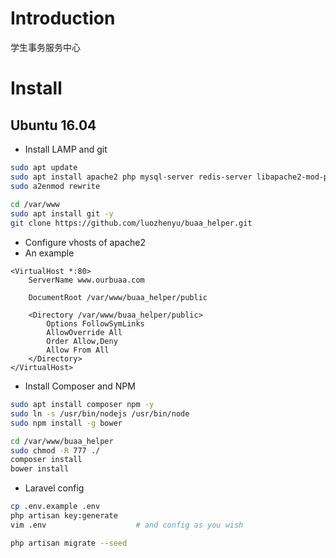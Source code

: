 Introduction
====
学生事务服务中心

Install
====
Ubuntu 16.04
----

* Install LAMP and git
```Bash
sudo apt update
sudo apt install apache2 php mysql-server redis-server libapache2-mod-php php-mysql php-xml php-mbstring php-zip php-curl php-imagick -y
sudo a2enmod rewrite
    
cd /var/www
sudo apt install git -y
git clone https://github.com/luozhenyu/buaa_helper.git
```

* Configure vhosts of apache2
* An example
```apacheconfig
<VirtualHost *:80>
    ServerName www.ourbuaa.com

    DocumentRoot /var/www/buaa_helper/public

    <Directory /var/www/buaa_helper/public>
        Options FollowSymLinks
        AllowOverride All
        Order Allow,Deny
        Allow From All
    </Directory>
</VirtualHost>
```

* Install Composer and NPM
```Bash
sudo apt install composer npm -y
sudo ln -s /usr/bin/nodejs /usr/bin/node
sudo npm install -g bower

cd /var/www/buaa_helper
sudo chmod -R 777 ./
composer install
bower install
```

* Laravel config
```Bash
cp .env.example .env
php artisan key:generate
vim .env                    # and config as you wish

php artisan migrate --seed
```